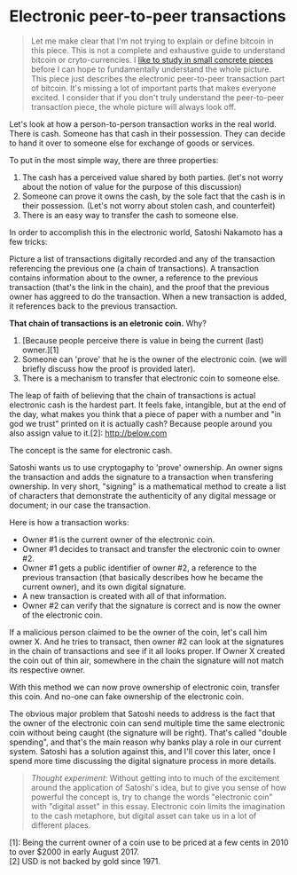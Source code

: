# Electronic peer-to-peer transactions

> Let me make clear that I'm not trying to explain or define bitcoin in this piece. This is not a complete and exhaustive guide to understand bitcoin or cryto-currencies. I [like to study in small concrete pieces](https://something.com) before I can hope to fundamentally understand the whole picture. This piece just describes the electronic peer-to-peer transaction part of bitcoin. It's missing a lot of important parts that makes everyone excited. I consider that if you don't truly understand the peer-to-peer transaction piece, the whole picture will always look off.

Let's look at how a person-to-person transaction works in the real world. There is cash. Someone has that cash in their possession. They can decide to hand it over to someone else for exchange of goods or services.

To put in the most simple way, there are three properties:
1. The cash has a perceived value shared by both parties. (let's not worry about the notion of value for the purpose of this discussion)
2. Someone can prove it owns the cash, by the sole fact that the cash is in their possession. (Let's not worry about stolen cash, and counterfeit)
3. There is an easy way to transfer the cash to someone else.

In order to accomplish this in the electronic world, Satoshi Nakamoto has a few tricks:

Picture a list of transactions digitally recorded and any of the transaction referencing the previous one (a chain of transactions). A transaction contains information about to the owner, a reference to the previous transaction (that's the link in the chain), and the proof that the previous owner has aggreed to do the transaction. When a new transaction is added, it references back to the previous transaction.

**That chain of transactions is an eletronic coin.** Why?

1. [Because people perceive there is value in being the current (last) owner.][1]
2. Someone can 'prove' that he is the owner of the electronic coin. (we will briefly discuss how the proof is provided later).
3. There is a mechanism to transfer that electronic coin to someone else.

The leap of faith of believing that the chain of transactions is actual electronic cash is the hardest part. It feels fake, intangible, but at the end of the day, what makes you think that a piece of paper with a number and "in god we trust" printed on it is actually cash? Because people around you also assign value to it.[2]: http://below.com

The concept is the same for electronic cash.

Satoshi wants us to use cryptogaphy to 'prove' ownership. An owner signs the transaction and adds the signature to a transaction when transfering ownership. In very short, "signing" is a mathematical method to create a list of characters that demonstrate the authenticity of any digital message or document; in our case the transaction.

Here is how a transaction works:

* Owner #1 is the current owner of the electronic coin.
* Owner #1 decides to transact and transfer the electronic coin to owner #2. 
* Owner #1 gets a public identifier of owner #2, a reference to the previous transaction (that basically describes how he became the current owner), and its own digital signature.
* A new transaction is created with all of that information.
* Owner #2 can verify that the signature is correct and is now the owner of the electronic coin.

If a malicious person claimed to be the owner of the coin, let's call him owner X. And he tries to transact, then owner #2 can look at the signatures in the chain of transactions and see if it all looks proper. If Owner X created the coin out of thin air, somewhere in the chain the signature will not match its respective owner.

With this method we can now prove ownership of electronic coin, transfer this coin. And no-one can fake ownership of the electronic coin.

The obvious major problem that Satoshi needs to address is the fact that the owner of the electronic coin can send multiple time the same electronic coin without being caught (the signature will be right). That's called "double spending", and that's the main reason why banks play a role in our current system. Satoshi has a solution against this, and I'll cover this later, once I spend more time discussing the digital signature process in more details.

> _Thought experiment_:
> Without getting into to much of the excitement around the application of Satoshi's idea, but to give you sense of how powerful the concept is, try to change the words "electronic coin" with "digital asset" in this essay. Electronic coin limits the imagination to the cash metaphore, but digital asset can take us in a lot of different places.

[1]: Being the current owner of a coin use to be priced at a few cents in 2010 to over $2000 in early August 2017.  
[2] USD is not backed by gold since 1971.
